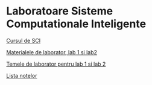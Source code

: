 # Laboratoare Sisteme Computationale Inteligente

[Cursul de SCI](https://github.com/lmsasu/cursuri/tree/master/SistemeComputationaleInteligente)

[Materialele de laborator, lab 1 si lab2](https://github.com/lmsasu/cursuri/tree/master/Introducere_in_data_science/cursuri)

[Temele de laborator pentru lab 1 si lab 2](https://github.com/lmsasu/cursuri/tree/master/Introducere_in_data_science/laboratoare)

[Lista notelor](https://docs.google.com/spreadsheets/d/1Ga0GaZlOeWzfdoWuxPqFyHdCovp5Ra_JC4I2TDCnB0U/edit?usp=sharing)

